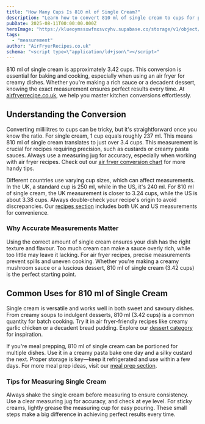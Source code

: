 ```yaml
---
title: "How Many Cups Is 810 ml of Single Cream?"
description: "Learn how to convert 810 ml of single cream to cups for perfect baking and cooking every time. Get precise measurements in seconds!"
pubDate: 2025-08-11T00:00:00.000Z
heroImage: "https://klueoymssxwfnxsvcyhv.supabase.co/storage/v1/object/public/md/how-many-cups-is-810-ml-of-single-cream-f9d2f8c4.webp"
tags:
  - "measurement"
author: "AirFryerRecipes.co.uk"
schema: "<script type=\"application/ld+json\"></script>"
---
```


<p>810 ml of single cream is approximately 3.42 cups. This conversion is essential for baking and cooking, especially when using an air fryer for creamy dishes. Whether you're making a rich sauce or a decadent dessert, knowing the exact measurement ensures perfect results every time. At <a href=https://www.airfryerrecipe.co.uk>airfryerrecipe.co.uk</a>, we help you master kitchen conversions effortlessly.</p>  

<h2>Understanding the Conversion</h2>  
<p>Converting millilitres to cups can be tricky, but it's straightforward once you know the ratio. For single cream, 1 cup equals roughly 237 ml. This means 810 ml of single cream translates to just over 3.4 cups. This measurement is crucial for recipes requiring precision, such as custards or creamy pasta sauces. Always use a measuring jug for accuracy, especially when working with air fryer recipes. Check out our <a href=https://www.airfryerrecipe.co.uk/air-fryer-conversion-chart>air fryer conversion chart</a> for more handy tips.</p>  

<p>Different countries use varying cup sizes, which can affect measurements. In the UK, a standard cup is 250 ml, while in the US, it's 240 ml. For 810 ml of single cream, the UK measurement is closer to 3.24 cups, while the US is about 3.38 cups. Always double-check your recipe's origin to avoid discrepancies. Our <a href=https://www.airfryerrecipe.co.uk/recipes>recipes section</a> includes both UK and US measurements for convenience.</p>  

<h3>Why Accurate Measurements Matter</h3>  
<p>Using the correct amount of single cream ensures your dish has the right texture and flavour. Too much cream can make a sauce overly rich, while too little may leave it lacking. For air fryer recipes, precise measurements prevent spills and uneven cooking. Whether you're making a creamy mushroom sauce or a luscious dessert, 810 ml of single cream (3.42 cups) is the perfect starting point.</p>  

<h2>Common Uses for 810 ml of Single Cream</h2>  
<p>Single cream is versatile and works well in both sweet and savoury dishes. From creamy soups to indulgent desserts, 810 ml (3.42 cups) is a common quantity for batch cooking. Try it in air fryer-friendly recipes like creamy garlic chicken or a decadent bread pudding. Explore our <a href=https://www.airfryerrecipe.co.uk/recipe-category/dessert>dessert category</a> for inspiration.</p>  

<p>If you're meal prepping, 810 ml of single cream can be portioned for multiple dishes. Use it in a creamy pasta bake one day and a silky custard the next. Proper storage is key—keep it refrigerated and use within a few days. For more meal prep ideas, visit our <a href=https://www.airfryerrecipe.co.uk/recipe-category/meal-prep>meal prep section</a>.</p>  

<h3>Tips for Measuring Single Cream</h3>  
<p>Always shake the single cream before measuring to ensure consistency. Use a clear measuring jug for accuracy, and check at eye level. For sticky creams, lightly grease the measuring cup for easy pouring. These small steps make a big difference in achieving perfect results every time.</p>